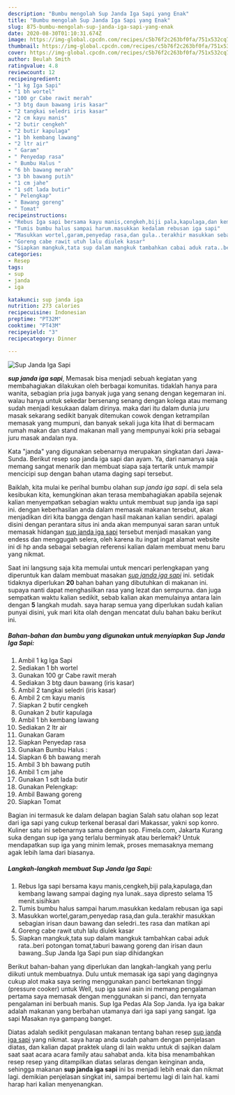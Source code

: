 ```yaml
---
description: "Bumbu mengolah Sup Janda Iga Sapi yang Enak"
title: "Bumbu mengolah Sup Janda Iga Sapi yang Enak"
slug: 875-bumbu-mengolah-sup-janda-iga-sapi-yang-enak
date: 2020-08-30T01:10:31.674Z
image: https://img-global.cpcdn.com/recipes/c5b76f2c263bf0fa/751x532cq70/sup-janda-iga-sapi-foto-resep-utama.jpg
thumbnail: https://img-global.cpcdn.com/recipes/c5b76f2c263bf0fa/751x532cq70/sup-janda-iga-sapi-foto-resep-utama.jpg
cover: https://img-global.cpcdn.com/recipes/c5b76f2c263bf0fa/751x532cq70/sup-janda-iga-sapi-foto-resep-utama.jpg
author: Beulah Smith
ratingvalue: 4.8
reviewcount: 12
recipeingredient:
- "1 kg Iga Sapi"
- "1 bh wortel"
- "100 gr Cabe rawit merah"
- "3 btg daun bawang iris kasar"
- "2 tangkai seledri iris kasar"
- "2 cm kayu manis"
- "2 butir cengkeh"
- "2 butir kapulaga"
- "1 bh kembang lawang"
- "2 ltr air"
- " Garam"
- " Penyedap rasa"
- " Bumbu Halus "
- "6 bh bawang merah"
- "3 bh bawang putih"
- "1 cm jahe"
- "1 sdt lada butir"
- " Pelengkap"
- " Bawang goreng"
- " Tomat"
recipeinstructions:
- "Rebus Iga sapi bersama kayu manis,cengkeh,biji pala,kapulaga,dan kembang lawang sampai daging nya lunak..saya dipresto selama 15 menit.sisihkan"
- "Tumis bumbu halus sampai harum.masukkan kedalam rebusan iga sapi"
- "Masukkan wortel,garam,penyedap rasa,dan gula..terakhir masukkan sebagian irisan daun bawang dan seledri..tes rasa dan matikan api"
- "Goreng cabe rawit utuh lalu diulek kasar"
- "Siapkan mangkuk,tata sup dalam mangkuk tambahkan cabai aduk rata..beri potongan tomat,taburi bawang goreng dan irisan daun bawang..Sup Janda Iga Sapi pun siap dihidangkan"
categories:
- Resep
tags:
- sup
- janda
- iga

katakunci: sup janda iga 
nutrition: 273 calories
recipecuisine: Indonesian
preptime: "PT32M"
cooktime: "PT43M"
recipeyield: "3"
recipecategory: Dinner

---
```



![Sup Janda Iga Sapi](https://img-global.cpcdn.com/recipes/c5b76f2c263bf0fa/751x532cq70/sup-janda-iga-sapi-foto-resep-utama.jpg)

<b><i>sup janda iga sapi</i></b>, Memasak bisa menjadi sebuah kegiatan yang membahagiakan dilakukan oleh berbagai komunitas. tidaklah hanya para wanita, sebagian pria juga banyak juga yang senang dengan kegemaran ini. walau hanya untuk sekedar bersenang senang dengan kolega atau memang sudah menjadi kesukaan dalam dirinya. maka dari itu dalam dunia juru masak sekarang sedikit banyak ditemukan cowok dengan ketrampilan memasak yang mumpuni, dan banyak sekali juga kita lihat di bermacam rumah makan dan stand makanan mall yang mempunyai koki pria sebagai juru masak andalan nya.

Kata &#34;janda&#34; yang digunakan sebenarnya merupakan singkatan dari Jawa-Sunda. Berikut resep sop janda iga sapi dan ayam. Ya, dari namanya saja memang sangat menarik dan membuat siapa saja tertarik untuk mampir mencicipi sup dengan bahan utama daging sapi tersebut.

Baiklah, kita mulai ke perihal bumbu olahan <i>sup janda iga sapi</i>. di sela sela kesibukan kita, kemungkinan akan terasa membahagiakan apabila sejenak kalian menyempatkan sebagian waktu untuk membuat sup janda iga sapi ini. dengan keberhasilan anda dalam memasak makanan tersebut, akan menjadikan diri kita bangga dengan hasil makanan kalian sendiri. apalagi disini dengan perantara situs ini anda akan mempunyai saran saran untuk memasak hidangan <u>sup janda iga sapi</u> tersebut menjadi masakan yang endess dan menggugah selera, oleh karena itu ingat ingat alamat website ini di hp anda sebagai sebagian referensi kalian dalam membuat menu baru yang nikmat.


Saat ini langsung saja kita memulai untuk mencari perlengkapan yang diperuntuk kan dalam membuat masakan <u><i>sup janda iga sapi</i></u> ini. setidak tidaknya diperlukan <b>20</b> bahan bahan yang dibutuhkan di makanan ini. supaya nanti dapat menghasilkan rasa yang lezat dan sempurna. dan juga sempatkan waktu kalian sedikit, sebab kalian akan memulainya antara lain dengan <b>5</b> langkah mudah. saya harap semua yang diperlukan sudah kalian punyai disini, yuk mari kita olah dengan mencatat dulu bahan baku berikut ini.

<!--inarticleads1-->

##### Bahan-bahan dan bumbu yang digunakan untuk menyiapkan Sup Janda Iga Sapi:

1. Ambil 1 kg Iga Sapi
1. Sediakan 1 bh wortel
1. Gunakan 100 gr Cabe rawit merah
1. Sediakan 3 btg daun bawang (iris kasar)
1. Ambil 2 tangkai seledri (iris kasar)
1. Ambil 2 cm kayu manis
1. Siapkan 2 butir cengkeh
1. Gunakan 2 butir kapulaga
1. Ambil 1 bh kembang lawang
1. Sediakan 2 ltr air
1. Gunakan  Garam
1. Siapkan  Penyedap rasa
1. Gunakan  Bumbu Halus :
1. Siapkan 6 bh bawang merah
1. Ambil 3 bh bawang putih
1. Ambil 1 cm jahe
1. Gunakan 1 sdt lada butir
1. Gunakan  Pelengkap:
1. Ambil  Bawang goreng
1. Siapkan  Tomat


Bagian ini termasuk ke dalam delapan bagian Salah satu olahan sop lezat dari iga sapi yang cukup terkenal berasal dari Makassar, yakni sop konro. Kuliner satu ini sebenarnya sama dengan sop. Fimela.com, Jakarta Kurang suka dengan sup iga yang terlalu berminyak atau berlemak? Untuk mendapatkan sup iga yang minim lemak, proses memasaknya memang agak lebih lama dari biasanya. 

<!--inarticleads2-->

##### Langkah-langkah membuat Sup Janda Iga Sapi:

1. Rebus Iga sapi bersama kayu manis,cengkeh,biji pala,kapulaga,dan kembang lawang sampai daging nya lunak..saya dipresto selama 15 menit.sisihkan
1. Tumis bumbu halus sampai harum.masukkan kedalam rebusan iga sapi
1. Masukkan wortel,garam,penyedap rasa,dan gula..terakhir masukkan sebagian irisan daun bawang dan seledri..tes rasa dan matikan api
1. Goreng cabe rawit utuh lalu diulek kasar
1. Siapkan mangkuk,tata sup dalam mangkuk tambahkan cabai aduk rata..beri potongan tomat,taburi bawang goreng dan irisan daun bawang..Sup Janda Iga Sapi pun siap dihidangkan


Berikut bahan-bahan yang diperlukan dan langkah-langkah yang perlu diikuti untuk membuatnya. Dulu untuk memasak iga sapi yang dagingnya cukup alot maka saya sering menggunakan panci bertekanan tinggi (pressure cooker) untuk Well, sup iga sawi asin ini memang pengalaman pertama saya memasak dengan menggunakan si panci, dan ternyata pengalaman ini berbuah manis. Sup Iga Pedas Ala Sop Janda. Iya iga bakar adalah makanan yang berbahan utamanya dari iga sapi yang sangat. Iga sapi Masakan nya gampang banget. 

Diatas adalah sedikit pengulasan makanan tentang bahan resep <u>sup janda iga sapi</u> yang nikmat. saya harap anda sudah paham dengan penjelasan diatas, dan kalian dapat praktek ulang di lain waktu untuk di sajikan dalam saat saat acara acara family atau sahabat anda. kita bisa menambahkan resep resep yang ditampilkan diatas selaras dengan keinginan anda, sehingga makanan <b>sup janda iga sapi</b> ini bs menjadi lebih enak dan nikmat lagi. demikian penjelasan singkat ini, sampai bertemu lagi di lain hal. kami harap hari kalian menyenangkan.
